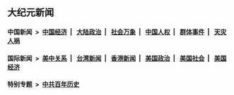 ## 大纪元新闻

#### 中国新闻 &nbsp;>&nbsp; [中国经济](indexes/ncid283/README.md?04270045) &nbsp;| &nbsp; [大陆政治](indexes/ncid277/README.md?04270045) &nbsp;| &nbsp; [社会万象](indexes/ncid282/README.md?04270045) &nbsp;| &nbsp; [中国人权](indexes/ncid278/README.md?04270045) &nbsp;| &nbsp; [群体事件](indexes/ncid279/README.md?04270045) &nbsp;| &nbsp; [天灾人祸](indexes/ncid280/README.md?04270045)

#### 国际新闻 &nbsp;>&nbsp; [美中关系](indexes/nf1412576/README.md?04270045) &nbsp;| &nbsp; [台湾新闻](indexes/ncid1349361/README.md?04270045) &nbsp;| &nbsp; [香港新闻](indexes/ncid1349362/README.md?04270045) &nbsp;| &nbsp; [美国政治](indexes/ncid1078159/README.md?04270045) &nbsp;| &nbsp; [美国社会](indexes/ncid1078160/README.md?04270045) &nbsp;| &nbsp; [美国经济](indexes/ncid1078158/README.md?04270045)

#### 特别专题 &nbsp;>&nbsp; [中共百年历史](https://github.com/easy2view/epoch-special/blob/master/README.md?04270045)  
